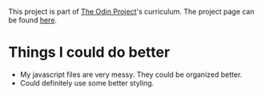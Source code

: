 This project is part of [The Odin Project](https://www.theodinproject.com)'s curriculum. The project page can be found [here](https://www.theodinproject.com/lessons/javascript-library).

# Things I could do better

- My javascript files are very messy. They could be organized better.
- Could definitely use some better styling.
